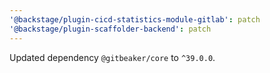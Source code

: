 ```yaml
---
'@backstage/plugin-cicd-statistics-module-gitlab': patch
'@backstage/plugin-scaffolder-backend': patch
---
```


Updated dependency `@gitbeaker/core` to `^39.0.0`.
